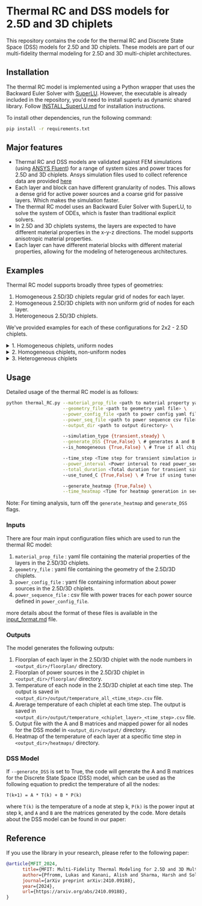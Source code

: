 # Thermal RC and DSS models for 2.5D and 3D chiplets

This repository contains the code for the thermal RC and Discrete State Space (DSS) models for 2.5D and 3D chiplets. These models are part of our multi-fidelity thermal modeling for 2.5D and 3D multi-chiplet architectures.

## Installation
The thermal RC model is implemented using a Python wrapper that uses the Backward Euler Solver with [SuperLU](https://github.com/xiaoyeli/superlu). However, the executable is already included in the repository, you'd need to install superlu as dynamic shared library. Follow [INSTALL_SuperLU.md](INSTALL_SuperLU.md) for installation instructions.

To install other dependencies, run the following command:
```bash
pip install -r requirements.txt
```

## Major features
- Thermal RC and DSS models are validated against FEM simulations (using [ANSYS Fluent](https://www.ansys.com/products/fluids/ansys-fluent)) for a range of system sizes and power traces for 2.5D and 3D chiplets. Ansys simulation files used to collect reference data are provided [here](FEM_models)
- Each layer and block can have different granularity of nodes. This allows a dense grid for active power sources and a coarse grid for passive layers. Which makes the simulation faster.
- The thermal RC model uses an Backward Euler Solver with SuperLU, to solve the system of ODEs, which is faster than traditional explicit solvers.
- In 2.5D and 3D chiplets systems, the layers are expected to have different material properties in the x-y-z directions. The model supports anisotropic material properties.
- Each layer can have different material blocks with different material properties, allowing for the modeling of heterogeneous architectures.

## Examples
Thermal RC model supports broadly three types of geometries:

1. Homogeneous 2.5D/3D chiplets regular grid of nodes for each layer.
2. Homogeneous 2.5D/3D chiplets with non uniform grid of nodes for each layer.
3. Heterogeneous 2.5D/3D chiplets.

We've provided examples for each of these configurations for 2x2 - 2.5D chiplets.

<details>
  <summary>1. Homogeneous chiplets, uniform nodes</summary>

  This is most basic configuration where all the chiplets are identical. Check the geometry file [here](example_1_uniform_nodes_homogeneous_chiplets/chiplet_geometry_4_chiplets_uniform_nodes.yml) that nodes are defined as number of nodes in x and y direction for each layer.
  
  ```bash
  python thermal_RC.py --material_prop_file material_prop.yml \
                       --geometry_file example_1_uniform_nodes_homogeneous_chiplets/chiplet_geometry_4_chiplets_uniform_nodes.yml \
                       --power_config_file example_1_uniform_nodes_homogeneous_chiplets/power_dist_config_homogeneous.yml \
                       --power_seq_file example_1_uniform_nodes_homogeneous_chiplets/power_seq_random_4.csv \
                       --output_dir example_1_uniform_nodes_homogeneous_chiplets/
  ``` 

  Other parameters are set to default values.

  From output floorplan or heatmaps notice that the nodes are uniformly distributed in each layer. Still the nodes can have different granularity by changing `x_nodes`, `y_nodes` in the geometry file.
</details>

<details>
  <summary>2. Homogeneous chiplets, non-uniform nodes</summary>

  This configuration is similar to the previous one but nodes are defined as x and y coordinates for some layers. You can also mix the uniform and non-uniform for different layers, checkout the geometry file [here](example_2_non_uniform_nodes_homogeneous_chiplets/chiplet_geometry_4_chiplets_non_uniform.yml). Also notice the power configuration file [here](example_2_non_uniform_nodes_homogeneous_chiplets/power_dist_config_tiles_tx_rx.yml) that power sources are defined as small blocks in the chiplets.
  
  ```bash
  python thermal_RC.py --material_prop_file material_prop.yml \
                       --geometry_file example_2_non_uniform_nodes_homogeneous_chiplets/chiplet_geometry_4_chiplets_non_uniform.yml \
                       --power_config_file example_2_non_uniform_nodes_homogeneous_chiplets/power_dist_config_tiles_tx_rx.yml \
                       --power_seq_file example_2_non_uniform_nodes_homogeneous_chiplets/power_seq_30s_tiles_tx_rs.csv \
                       --output_dir example_2_non_uniform_nodes_homogeneous_chiplets/ \
                       --total_duration 30
  ```
  Other parameters are set to default values. 

  The average temperature of each chiplet is not calculated in this case as the nodes are not uniformly distributed. But read node temperature from the `temperature_all_<time_step>.csv` file. Node numberings are provided in the floorplan images.
</details>

<details>
  <summary>3. Heterogeneous chiplets</summary>
  In this example, we have 3 chiplets, one bigger and two smaller ones. 
  
  When `is_homogeneous` is set to False, the model will ignore chiplet-specific parameters from `geometry_file` and instead use the parameters from `power_config_file` for each chiplet. 
  
  For each layer marked with `under_chiplet: True` in the `geometry_file`, individual blocks need to be defined in the `power_config_file`. In this case, the power sequence should be defined only for blocks with the `layout_blocks:` dictionary.

  Also, the material properties can be overridden for each block using the `material:` key in the `power_config_file`.

  Check the geometry file [here](example_3_heterogeneous_chiplets/chiplet_geometry_3_chiplets_uniform_nodes.yml) and power configuration file [here](example_3_heterogeneous_chiplets/power_dist_config_heterogeneous.yml) for more details.


  ```bash
  python thermal_RC.py --material_prop_file material_prop.yml \
                       --geometry_file example_3_heterogeneous_chiplets/chiplet_geometry_3_chiplets_uniform_nodes.yml \
                       --power_config_file example_3_heterogeneous_chiplets/power_dist_config_heterogeneous.yml \
                       --power_seq_file example_3_heterogeneous_chiplets/power_seq_random_3.csv \
                       --output_dir example_3_heterogeneous_chiplets/ \
                       --is_homogeneous false
  ```

</details>

## Usage

Detailed usage of the thermal RC model is as follows:

```bash
python thermal_RC.py --material_prop_file <path to material property yaml file> \
                     --geometry_file <path to geometry yaml file> \
                     --power_config_file <path to power config yaml file> \
                     --power_seq_file <path to power sequence csv file> \
                     --output_dir <path to output directory> \

                     --simulation_type {transient,steady} \
                     --generate_DSS {True,False} \ # generates A and B for DSS model
                     --is_homogeneous {True,False} \ # True if all chiplets are identical

                     --time_step <Time step for transient simulation in sec> \
                     --power_interval <Power interval to read power_seq_file in sec>\
                     --total_duration <Total duration for transient simulation in sec> \ # should match power sequence length
                     --use_tuned_C {True,False} \ # True if using tuned Capacitance values for each layer

                     --generate_heatmap {True,False} \
                     --time_heatmap <Time for heatmap generation in sec> 

```
Note: For timing analysis, turn off the `generate_heatmap` and `generate_DSS` flags.

### Inputs
There are four main input configuration files which are used to run the thermal RC model:

1. `material_prop_file` : yaml file containing the material properties of the layers in the 2.5D/3D chiplets.
2. `geometry_file` : yaml file containing the geometry of the 2.5D/3D chiplets.
3. `power_config_file` : yaml file containing information about power sources in the 2.5D/3D chiplets.
4. `power_sequence_file` : csv file with power traces for each power source defined in `power_config_file`.

more details about the format of these files is available in the [input_format.md](INPUT_FORMAT.md) file.

### Outputs
The model generates the following outputs:
1. Floorplan of each layer in the 2.5D/3D chiplet with the node numbers in `<output_dir>/floorplan/` directory.
2. Floorplan of power sources in the 2.5D/3D chiplet in `<output_dir>/floorplan/` directory.
3. Temperature of each node in the 2.5D/3D chiplet at each time step. The output is saved in `<output_dir>/output/temperature_all_<time_step>.csv` file.
4. Average temperature of each chiplet at each time step. The output is saved in `<output_dir>/output/temperature_<chiplet_layer>_<time_step>.csv` file.
5. Output file with the A and B matrices and mapped power for all nodes for the DSS model in `<output_dir>/output/` directory.
6. Heatmap of the temperature of each layer at a specific time step in `<output_dir>/heatmaps/` directory.


### DSS Model
If `--generate_DSS` is set to True, the code will generate the A and B matrices for the Discrete State Space (DSS) model, which can be used as the following equation to predict the temperature of all the nodes:

```
T(k+1) = A * T(k) + B * P(k)
```

where `T(k)` is the temperature of a node at step k, `P(k)` is the power input at step k, and `A` and `B` are the matrices generated by the code. More details about the DSS model can be found in our paper:

## Reference
If you use the library in your research, please refer to the following paper:
```bibtex
@article{MFIT_2024,
      title={MFIT: Multi-Fidelity Thermal Modeling for 2.5D and 3D Multi-Chiplet Architectures}, 
      author={Pfromm, Lukas and Kanani, Alish and Sharma, Harsh and Solanki, Parth and Tervo, Eric and Park, Jaehyun and Doppa, Janardhan Rao and Pande, Partha Pratim and Ogras, Umit Y},
      journal={arXiv preprint arXiv:2410.09188},
      year={2024},
      url={https://arxiv.org/abs/2410.09188}, 
}
```

